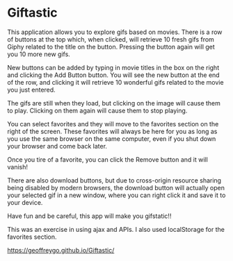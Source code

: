 # Giftastic

This application allows you to explore gifs based on movies. There is a row of buttons at the top which, when clicked, will 
retrieve 10 fresh gifs from Giphy related to the title on the button. Pressing the button again will get you 10 more new gifs. 

New buttons can be added by typing in movie titles in the box on the right and clicking the Add Button button. You will see
the new button at the end of the row, and clicking it will retrieve 10 wonderful gifs related to the movie you just entered.

The gifs are still when they load, but clicking on the image will cause them to play. Clicking on them again will cause them
to stop playing.

You can select favorites and they will move to the favorites section on the right of the screen. These favorites will always be
here for you as long as you use the same browser on the same computer, even if you shut down your browser and come back later.

Once you tire of a favorite, you can click the Remove button and it will vanish!

There are also download buttons, but due to cross-origin resource sharing being disabled by modern browsers, the download button
will actually open your selected gif in a new window, where you can right click it and save it to your device.

Have fun and be careful, this app will make you gifstatic!!

This was an exercise in using ajax and APIs. I also used localStorage for the favorites section.

https://geoffreygo.github.io/Giftastic/
